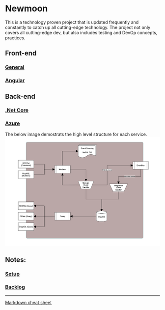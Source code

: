 # **Newmoon**

This is a technology proven project that is updated frequently and constantly to catch up all cutting-edge technology. The project not only covers all cutting-edge dev, but also includes testing and DevOp concepts, practices. 
 
## Front-end
### [General](./docs/frontend/general.md)  
### [Angular](./docs/frontend/angular.md)  

## Back-end
 ### [.Net Core](./docs/backend/dotnet_core.md)  
 ### [Azure](./docs/backend/azure.md)

The below image demostrats the high level structure for each service.
![High-level structure](./docs/backend/general/CQRS.png)

## Notes:

### [Setup](./docs/setup.md)  
### [Backlog](./docs/backlog.md)

---
[Markdown cheat sheet ](https://github.com/adam-p/markdown-here/wiki/Markdown-Cheatsheet)